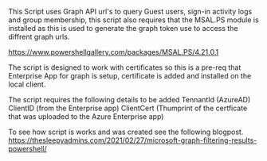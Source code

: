 This Script uses Graph API url's to query Guest users, sign-in activity logs and group membership, this script also requires that the 
MSAL.PS module is installed as this is used to generate the graph token use to access the diffrent graph urls.

https://www.powershellgallery.com/packages/MSAL.PS/4.21.0.1

The script is designed to work with certificates so this is a pre-req that Enterprise App for graph is setup, certificate is added and
installed on the local client. 

The script requires the following details to be added 
TennantId (AzureAD) 
ClientID (from the Enterprise app)
ClientCert (Thumprint of the certficate that was uploaded to the Azure Enterprise app)

To see how script is works and was created see the following blogpost. 
https://thesleepyadmins.com/2021/02/27/microsoft-graph-filtering-results-powershell/
